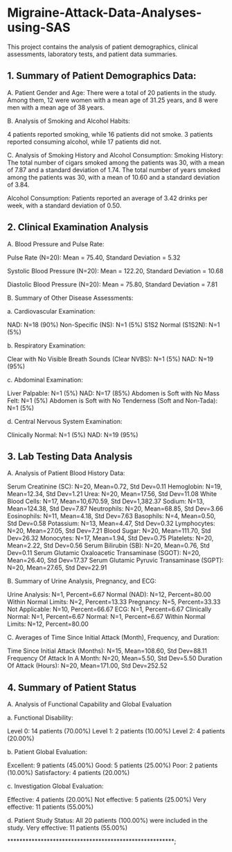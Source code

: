 # Migraine-Attack-Data-Analyses-using-SAS

This project contains the analysis of patient demographics, clinical assessments, laboratory tests, and patient data summaries.

## 1. Summary of Patient Demographics Data:

A. Patient Gender and Age:
There were a total of 20 patients in the study.
Among them, 12 were women with a mean age of 31.25 years, and 8 were men with a mean age of 38 years.

B. Analysis of Smoking and Alcohol Habits:

4 patients reported smoking, while 16 patients did not smoke.
3 patients reported consuming alcohol, while 17 patients did not.

C. Analysis of Smoking History and Alcohol Consumption:
 Smoking History:
The total number of cigars smoked among the patients was 30, with a mean of 7.87 and a standard deviation of 1.74.
The total number of years smoked among the patients was 30, with a mean of 10.60 and a standard deviation of 3.84.

Alcohol Consumption:
Patients reported an average of 3.42 drinks per week, with a standard deviation of 0.50.


## 2. Clinical Examination Analysis

A. Blood Pressure and Pulse Rate:

Pulse Rate (N=20): Mean = 75.40, Standard Deviation = 5.32

Systolic Blood Pressure (N=20): Mean = 122.20, Standard Deviation = 10.68

Diastolic Blood Pressure (N=20): Mean = 75.80, Standard Deviation = 7.81

B. Summary of Other Disease Assessments:

a. Cardiovascular Examination:

NAD: N=18 (90%)
Non-Specific (NS): N=1 (5%)
S1S2 Normal (S1S2N): N=1 (5%)

b. Respiratory Examination:

Clear with No Visible Breath Sounds (Clear NVBS): N=1 (5%)
NAD: N=19 (95%)

c. Abdominal Examination:

Liver Palpable: N=1 (5%)
NAD: N=17 (85%)
Abdomen is Soft with No Mass Felt: N=1 (5%)
Abdomen is Soft with No Tenderness (Soft and Non-Tada): N=1 (5%)

d. Central Nervous System Examination:

Clinically Normal: N=1 (5%)
NAD: N=19 (95%)

## 3. Lab Testing Data Analysis

 A. Analysis of Patient Blood History Data:

Serum Creatinine (SC): N=20, Mean=0.72, Std Dev=0.11
Hemoglobin: N=19, Mean=12.34, Std Dev=1.21
Urea: N=20, Mean=17.56, Std Dev=11.08
White Blood Cells: N=17, Mean=10,670.59, Std Dev=1,382.37
Sodium: N=13, Mean=124.38, Std Dev=7.87
Neutrophils: N=20, Mean=68.85, Std Dev=3.66
Eosinophils: N=11, Mean=4.18, Std Dev=7.63
Basophils: N=4, Mean=0.50, Std Dev=0.58
Potassium: N=13, Mean=4.47, Std Dev=0.32
Lymphocytes: N=20, Mean=27.05, Std Dev=7.21
Blood Sugar: N=20, Mean=111.70, Std Dev=26.32
Monocytes: N=17, Mean=1.94, Std Dev=0.75
Platelets: N=20, Mean=2.22, Std Dev=0.56
Serum Bilirubin (SB): N=20, Mean=0.76, Std Dev=0.11
Serum Glutamic Oxaloacetic Transaminase (SGOT): N=20, Mean=26.40, Std Dev=17.37
Serum Glutamic Pyruvic Transaminase (SGPT): N=20, Mean=27.65, Std Dev=22.91

B. Summary of Urine Analysis, Pregnancy, and ECG:

Urine Analysis: N=1, Percent=6.67
Normal (NAD): N=12, Percent=80.00
Within Normal Limits: N=2, Percent=13.33
Pregnancy: N=5, Percent=33.33
Not Applicable: N=10, Percent=66.67
ECG: N=1, Percent=6.67
Clinically Normal: N=1, Percent=6.67
Normal: N=1, Percent=6.67
Within Normal Limits: N=12, Percent=80.00

C. Averages of Time Since Initial Attack (Month), Frequency, and Duration:

Time Since Initial Attack (Months): N=15, Mean=108.60, Std Dev=88.11
Frequency Of Attack In A Month: N=20, Mean=5.50, Std Dev=5.50
Duration Of Attack (Hours): N=20, Mean=171.00, Std Dev=252.52


## 4. Summary of Patient Status

A. Analysis of Functional Capability and Global Evaluation

a. Functional Disability:

Level 0: 14 patients (70.00%)
Level 1: 2 patients (10.00%)
Level 2: 4 patients (20.00%)


b. Patient Global Evaluation:

Excellent: 9 patients (45.00%)
Good: 5 patients (25.00%)
Poor: 2 patients (10.00%)
Satisfactory: 4 patients (20.00%)


c. Investigation Global Evaluation:

Effective: 4 patients (20.00%)
Not effective: 5 patients (25.00%)
Very effective: 11 patients (55.00%)

d. Patient Study Status: All 20 patients (100.00%) were included in the study.
Very effective: 11 patients (55.00%)


*******************************************************;













 
